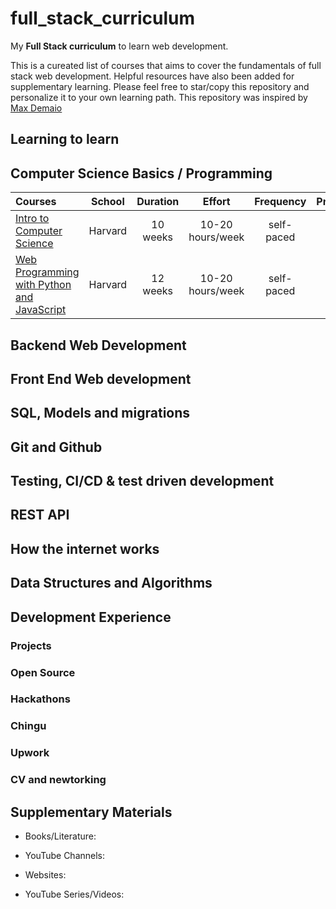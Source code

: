 # full_stack_curriculum

My **Full Stack curriculum** to learn web development.

This is a cureated list of courses that aims to cover the fundamentals of full stack web development. Helpful resources have also been added for supplementary learning. Please feel free to star/copy this repository and personalize it to your own learning path. This repository was inspired by [Max Demaio](https://github.com/maxwelldemaio?tab=overview&from=2021-05-01&to=2021-05-22)

## Learning to learn

## Computer Science Basics / Programming

Courses | School | Duration | Effort | Frequency | Prerequisites | Status
:-- | :--: | :--: | :--: | :--: | :--: | :--:
[Intro to Computer Science](https://www.edx.org/course/cs50s-introduction-computer-science-harvardx-cs50x) | Harvard | 10 weeks | 10-20 hours/week | self-paced | none | ✔️
[Web Programming with Python and JavaScript](https://cs50.harvard.edu/web/2020/) | Harvard | 12 weeks | 10-20 hours/week | self-paced | Intro to Computer Science | 

## Backend Web Development

## Front End Web development

## SQL, Models and migrations 

## Git and Github 

## Testing, CI/CD & test driven development

## REST API

## How the internet works

## Data Structures and Algorithms 

## Development Experience

### Projects 

### Open Source 

### Hackathons 

### Chingu 

### Upwork 

### CV and newtorking 

## Supplementary Materials

- Books/Literature:


- YouTube Channels:

- Websites: 

- YouTube Series/Videos:
